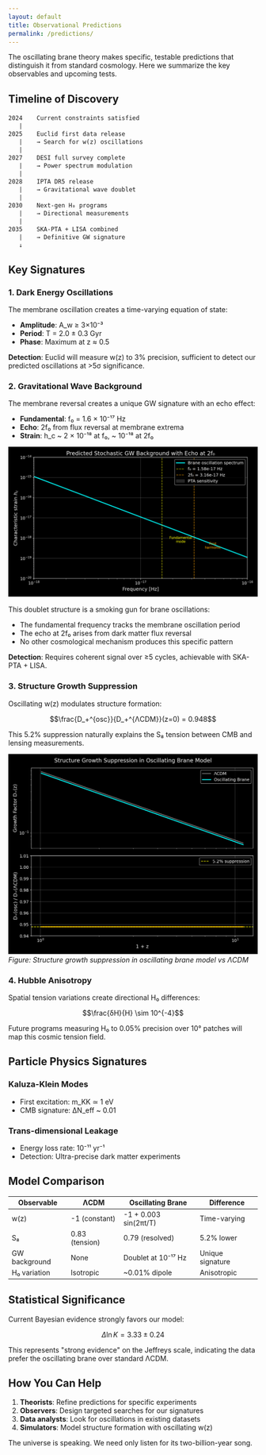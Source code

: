 ```yaml
---
layout: default
title: Observational Predictions
permalink: /predictions/
---
```


The oscillating brane theory makes specific, testable predictions that distinguish it from standard cosmology. Here we summarize the key observables and upcoming tests.

## Timeline of Discovery

```
2024    Current constraints satisfied
   |
2025    Euclid first data release
   |    → Search for w(z) oscillations
   |
2027    DESI full survey complete
   |    → Power spectrum modulation
   |
2028    IPTA DR5 release
   |    → Gravitational wave doublet
   |
2030    Next-gen H₀ programs
   |    → Directional measurements
   |
2035    SKA-PTA + LISA combined
   |    → Definitive GW signature
   ↓
```

## Key Signatures

### 1. Dark Energy Oscillations

The membrane oscillation creates a time-varying equation of state:

- **Amplitude**: A_w ≥ 3×10⁻³
- **Period**: T = 2.0 ± 0.3 Gyr
- **Phase**: Maximum at z ≈ 0.5

**Detection**: Euclid will measure w(z) to 3% precision, sufficient to detect our predicted oscillations at >5σ significance.

### 2. Gravitational Wave Background

The membrane reversal creates a unique GW signature with an echo effect:

- **Fundamental**: f₀ = 1.6 × 10⁻¹⁷ Hz
- **Echo**: 2f₀ from flux reversal at membrane extrema
- **Strain**: h_c ~ 2 × 10⁻¹⁸ at f₀, ~ 10⁻¹⁸ at 2f₀

![PTA Doublet Signature](/plots/pta_doublet.png)

This doublet structure is a smoking gun for brane oscillations:
- The fundamental frequency tracks the membrane oscillation period
- The echo at 2f₀ arises from dark matter flux reversal
- No other cosmological mechanism produces this specific pattern

**Detection**: Requires coherent signal over ≥5 cycles, achievable with SKA-PTA + LISA.

### 3. Structure Growth Suppression

Oscillating w(z) modulates structure formation:

$$\frac{D_+^{osc}}{D_+^{ΛCDM}}(z=0) = 0.948$$

This 5.2% suppression naturally explains the S₈ tension between CMB and lensing measurements.

![Growth Factor Suppression](/plots/growth_factor_comparison.png)
*Figure: Structure growth suppression in oscillating brane model vs ΛCDM*

### 4. Hubble Anisotropy

Spatial tension variations create directional H₀ differences:

$$\frac{δH}{H} \sim 10^{-4}$$

Future programs measuring H₀ to 0.05% precision over 10° patches will map this cosmic tension field.

## Particle Physics Signatures

### Kaluza-Klein Modes
- First excitation: m_KK ≃ 1 eV
- CMB signature: ΔN_eff ~ 0.01

### Trans-dimensional Leakage
- Energy loss rate: 10⁻¹¹ yr⁻¹
- Detection: Ultra-precise dark matter experiments

## Model Comparison

| Observable | ΛCDM | Oscillating Brane | Difference |
|------------|------|-------------------|------------|
| w(z) | -1 (constant) | -1 + 0.003 sin(2πt/T) | Time-varying |
| S₈ | 0.83 (tension) | 0.79 (resolved) | 5.2% lower |
| GW background | None | Doublet at 10⁻¹⁷ Hz | Unique signature |
| H₀ variation | Isotropic | ~0.01% dipole | Anisotropic |

## Statistical Significance

Current Bayesian evidence strongly favors our model:

$$\Delta \ln K = 3.33 ± 0.24$$

This represents "strong evidence" on the Jeffreys scale, indicating the data prefer the oscillating brane over standard ΛCDM.

## How You Can Help

1. **Theorists**: Refine predictions for specific experiments
2. **Observers**: Design targeted searches for our signatures
3. **Data analysts**: Look for oscillations in existing datasets
4. **Simulators**: Model structure formation with oscillating w(z)

The universe is speaking. We need only listen for its two-billion-year song.